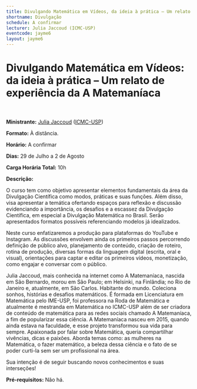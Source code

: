 ```yaml
---
title: Divulgando Matemática em Vídeos, da ideia à prática – Um relato de experiência da A Matemaníaca
shortname: Divulgação
schedule: A confirmar
lecturer: Julia Jaccoud (ICMC-USP)
eventcode: jayme6
layout: jayme6
---
```

# Divulgando Matemática em Vídeos: da ideia à prática – Um relato de experiência da A Matemaníaca <br><br>

**Ministrante:** [Julia Jaccoud]( http://lattes.cnpq.br/7852642594923385) ([ICMC-USP](https://www.icmc.usp.br/))

**Formato:** À distância.

**Horário:** A confirmar

**Dias:** 29 de Julho a 2 de Agosto

**Carga Horária Total:** 10h

**Descrição:**

O curso tem como objetivo apresentar elementos fundamentais da área da Divulgação Científica como modos, práticas e suas funções. Além disso, visa apresentar a temática ofertando espaços para reflexão e discussão evidenciando a importância, os desafios e a escassez da Divulgação Científica, em especial a Divulgação Matemática no Brasil. Serão apresentados formatos possíveis referenciando modelos já idealizados.

Neste curso enfatizaremos a produção para plataformas do YouTube e Instagram. As discussões envolvem ainda os primeiros passos percorrendo definição de público alvo, planejamento de conteúdo, criação de roteiro, rotina de produção, diversas formas da linguagem digital (escrita, oral e visual), orientações para captar e editar os primeiros vídeos, monetização, como engajar e conversar com o público.

Julia Jaccoud, mais conhecida na internet como A Matemaníaca, nascida em São Bernardo, morou em São Paulo; em Helsinki, na Finlândia; no Rio de Janeiro e, atualmente, em São Carlos. Habitante do mundo. Coleciona sonhos, histórias e desafios matemáticos. É formada em Licenciatura em Matemática pelo IME-USP, foi professora na Roda de Matemática e atualmente é mestranda em Matemática no ICMC-USP além de ser criadora de conteúdo de matemática para as redes sociais chamado A Matemaníaca, a fim de popularizar essa ciência. A Matemaníaca nasceu em 2015, quando ainda estava na faculdade, e esse projeto transformou sua vida para sempre. Apaixonada por falar sobre Matemática, queria compartilhar vivências, dicas e paixões. Aborda temas como: as mulheres na Matemática, o fazer matemático, a beleza dessa ciência e o fato de se poder curti-la sem ser um profissional na área. 

Sua intenção é de seguir buscando novos conhecimentos e suas interseções!

**Pré-requisitos:** Não há.
